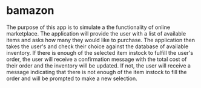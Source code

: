 # bamazon
The purpose of this app is to simulate a the functionality of online marketplace. The application will provide the user with a list of available items and asks how many they would like to purchase. The application then takes the user's and check their choice against the database of available inventory. If there is enough of the selected item instock to fulfill the user's order, the user will receive a confirmation message with the total cost of their order and the inventory will be updated. If not, the user will receive a message indicating that there is not enough of the item instock to fill the order and will be prompted to make a new selection. 